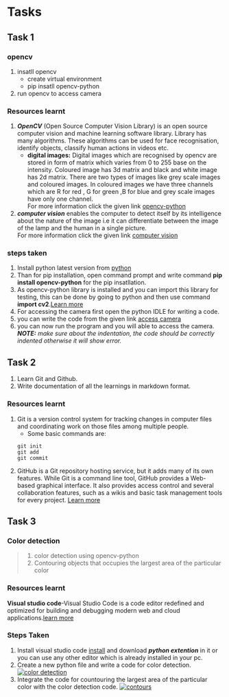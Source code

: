 # Tasks
## Task 1
### opencv
1. insatll opencv
    - create virtual environment
   - pip insatll opencv-python
2. run opencv to access camera
### Resources learnt
 1. ***OpenCV*** (Open Source Computer Vision Library) is an open source computer vision and machine learning software library. 
 Library has many algorithms. These algorithms can be used for face recognisation,  identify objects, classify human actions in videos etc.
    - **digital images:** Digital images which are recognised by opencv are stored in form of matrix which varies from 0 to 255  base on the intensity.
      Coloured image has 3d matrix and black and white image has 2d matrix.
      There are two types of images like grey scale images and coloured images.
      In coloured images we have three channels which are R for red , G for green ,B for blue and grey scale images have only one channel.<br/>
 For more information click the given link [opencv-python](https://opencv-python-tutroals.readthedocs.io/en/latest/py_tutorials/py_setup/py_table_of_contents_setup/py_table_of_contents_setup.html#py-table-of-content-setup)
 2. ***computer vision*** enables the computer to detect itself by its intelligence about the nature of the image
 i.e it can differentiate between the image of the lamp and the human in a single picture.<br/>
 For more information click the given link [computer vision](https://algorithmia.com/blog/introduction-to-computer-vision)
 ### steps taken
 1. Install python latest version from [python](https://www.python.org/downloads/)
 2. Than for pip installation, open command prompt and write command **pip install opencv-python** for the pip insatllation.
 3. As opencv-python library is installed and you can import this library for testing, this can be done by going to python and then use command **import cv2**.[Learn more](https://www.youtube.com/watch?v=tiTud_BlozA&t=4s)
 4. For accessing the camera first open the python IDLE for writing a code.
 5. you can write the code from the given link [access camera](https://www.e-consystems.com/blog/camera/how-to-access-cameras-using-opencv-with-python/)
 6. you can now run the program and you will able to access the camera.<br/>
 ***NOTE:*** *make sure about the indentation, the code should be correctly indented otherwise it will show error.*
## Task 2
1. Learn Git and Github.
2. Write documentation of all the learnings in markdown format.
### Resources learnt
1. Git is a version control system for tracking changes in computer files and coordinating work on those files among multiple people.
   - Some basic commands are:
    ```
    git init
    git add
    git commit
    ```
2. GitHub is a Git repository hosting service, but it adds many of its own features. While Git is a command line tool, GitHub provides a Web-based graphical interface. It also provides access control and several collaboration features, such as a wikis and basic task management tools for every project. [Learn more](https://www.youtube.com/watch?v=iR5WIknxdkY)
## Task 3
### Color detection
> 1. color detection using opencv-python
> 2. Contouring objects that occupies the largest area of the particular color
### Resources learnt
**Visual studio code**-Visual Studio Code is a code editor redefined and optimized for building and debugging modern web and cloud applications.[learn more](https://code.visualstudio.com/docs)
### Steps Taken
1. Install visual studio code [install](https://code.visualstudio.com/) and download ***python extention*** in it or you can use any other editor which is already installed in your pc.
2. Create a new python file and write a code for color detection.
[![color detection](http://img.youtube.com/vi/Q0IPYlIK-4A/0.jpg)](https://www.youtube.com/watch?v=Q0IPYlIK-4A&t=1s)
3. Integrate the code for countouring the largest area of the particular color with the color detection code.
[![contours](http://img.youtube.com/vi/_aTC-Rc4Io0/0.jpg)](https://www.youtube.com/watch?v=_aTC-Rc4Io0&t=623s)
